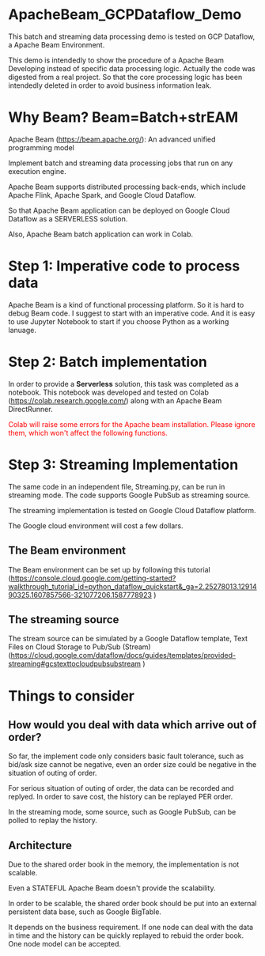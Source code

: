 # ApacheBeam_GCPDataflow_Demo
This batch and streaming data processing demo is tested on GCP Dataflow, a Apache Beam Environment.

This demo is intendedly to show the procedure of a Apache Beam Developing instead of specific data processing logic. Actually the code was digested from a real project. So that the core processing logic has been intendedly deleted in order to avoid business information leak.

# Why Beam? Beam=Batch+strEAM

Apache Beam (https://beam.apache.org/): An advanced unified programming model

Implement batch and streaming data processing jobs that run on any execution engine.

Apache Beam supports distributed processing back-ends, which include Apache Flink, Apache Spark, and Google Cloud Dataflow.

So that Apache Beam application can be deployed on Google Cloud Dataflow as a SERVERLESS solution.

Also, Apache Beam batch application can work in Colab.


# Step 1: Imperative code to process data
Apache Beam is a kind of functional processing platform. So it is hard to debug Beam code.
I suggest to start with an imperative code. And it is easy to use Jupyter Notebook to start if you choose Python as a working lanuage.

# Step 2: Batch implementation
In order to provide a **Serverless** solution, this task was completed as a notebook. 
This notebook was developed and tested on Colab (https://colab.research.google.com/) along with an Apache Beam DirectRunner.

 <font color=red>Colab will raise some errors for the Apache beam installation. Please ignore them, which won't affect the following functions.</font> 
 
# Step 3: Streaming Implementation

The same code in an independent file, Streaming.py, can be run in streaming mode. The code supports Google PubSub as streaming source.

The streaming implementation is tested on Google Cloud Dataflow platform.

The Google cloud environment will cost a few dollars.

## The Beam environment 

The Beam environment can be set up by following this tutorial (https://console.cloud.google.com/getting-started?walkthrough_tutorial_id=python_dataflow_quickstart&_ga=2.25278013.1291490325.1607857566-321077206.1587778923 )

## The streaming source
The stream source can be simulated by a Google Dataflow template, Text Files on Cloud Storage to Pub/Sub (Stream) (https://cloud.google.com/dataflow/docs/guides/templates/provided-streaming#gcstexttocloudpubsubstream ) 

# Things to consider

## How would you deal with data which arrive out of order?

So far, the implement code only considers basic fault tolerance, such as bid/ask size cannot be negative, even an order size could be negative in the situation of outing of order.

For serious situation of outing of order, the data can be recorded and replyed. In order to save cost, the history can be replayed PER order.

In the streaming mode, some source, such as Google PubSub, can be polled to replay the history.

## Architecture
Due to the shared order book in the memory, the implementation is not scalable. 

Even a STATEFUL Apache Beam doesn't provide the scalability.

In order to be scalable, the shared order book should be put into an external persistent data base, such as Google BigTable.

It depends on the business requirement. If one node can deal with the data in time and the history can be quickly replayed to rebuid the order book. One node model can be accepted. 
